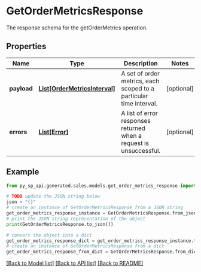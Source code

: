 # GetOrderMetricsResponse

The response schema for the getOrderMetrics operation.

## Properties

Name | Type | Description | Notes
------------ | ------------- | ------------- | -------------
**payload** | [**List[OrderMetricsInterval]**](OrderMetricsInterval.md) | A set of order metrics, each scoped to a particular time interval. | [optional] 
**errors** | [**List[Error]**](Error.md) | A list of error responses returned when a request is unsuccessful. | [optional] 

## Example

```python
from py_sp_api.generated.sales.models.get_order_metrics_response import GetOrderMetricsResponse

# TODO update the JSON string below
json = "{}"
# create an instance of GetOrderMetricsResponse from a JSON string
get_order_metrics_response_instance = GetOrderMetricsResponse.from_json(json)
# print the JSON string representation of the object
print(GetOrderMetricsResponse.to_json())

# convert the object into a dict
get_order_metrics_response_dict = get_order_metrics_response_instance.to_dict()
# create an instance of GetOrderMetricsResponse from a dict
get_order_metrics_response_from_dict = GetOrderMetricsResponse.from_dict(get_order_metrics_response_dict)
```
[[Back to Model list]](../README.md#documentation-for-models) [[Back to API list]](../README.md#documentation-for-api-endpoints) [[Back to README]](../README.md)


